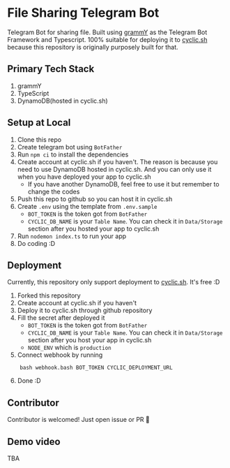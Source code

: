 # File Sharing Telegram Bot
Telegram Bot for sharing file. Built using [grammY](https://github.com/grammyjs/grammY) as the Telegram Bot Framework and Typescript. 100% suitable for deploying it to [cyclic.sh](https://www.cyclic.sh/) because this repository is originally purposely built for that. 

## Primary Tech Stack
1. grammY
2. TypeScript
3. DynamoDB(hosted in cyclic.sh)

## Setup at Local
1. Clone this repo
2. Create telegram bot using `BotFather`
3. Run `npm ci` to install the dependencies
4. Create account at cyclic.sh if you haven't. The reason is because you need to use DynamoDB hosted in cyclic.sh. And you can only use it when you have deployed your app to cyclic.sh
    - If you have another DynamoDB, feel free to use it but remember to change the codes
5. Push this repo to github so you can host it in cyclic.sh
6. Create `.env` using the template from `.env.sample`
    - `BOT_TOKEN` is the token got from `BotFather`
    - `CYCLIC_DB_NAME` is your `Table Name`. You can check it in `Data/Storage` section after you hosted your app to cyclic.sh
7. Run `nodemon index.ts` to run your app
8. Do coding :D

## Deployment 
Currently, this repository only support deployment to [cyclic.sh](https://www.cyclic.sh/). It's free :D
1. Forked this repository
2. Create account at cyclic.sh if you haven't
3. Deploy it to cyclic.sh through github repository
4. Fill the secret after deployed it
    - `BOT_TOKEN` is the token got from `BotFather`
    - `CYCLIC_DB_NAME` is your `Table Name`. You can check it in `Data/Storage` section after you host your app in cyclic.sh
    - `NODE_ENV` which is `production`
5. Connect webhook by running
```
    bash webhook.bash BOT_TOKEN CYCLIC_DEPLOYMENT_URL
```
6. Done :D

## Contributor
Contributor is welcomed! Just open issue or PR 🙌️

## Demo video
TBA
